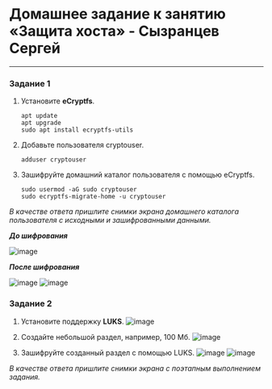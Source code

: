 # Домашнее задание к занятию  «Защита хоста» - Сызранцев Сергей

------

### Задание 1

1. Установите **eCryptfs**.
    ```
    apt update
    apt upgrade
    sudo apt install ecryptfs-utils
    ```
2. Добавьте пользователя cryptouser.
   ```
   adduser cryptouser
   ```  
3. Зашифруйте домашний каталог пользователя с помощью eCryptfs.
   ```
   sudo usermod -aG sudo cryptouser
   sudo ecryptfs-migrate-home -u cryptouser
   ```  
*В качестве ответа  пришлите снимки экрана домашнего каталога пользователя с исходными и зашифрованными данными.*  

  ***До шифрования***
  
![image]()
  
  ***После шифрования***
  
![image]()
![image]()

### Задание 2

1. Установите поддержку **LUKS**.
   ![image]()
  
2. Создайте небольшой раздел, например, 100 Мб.
   ![image]()

3. Зашифруйте созданный раздел с помощью LUKS.
   ![image]()
   ![image]()
 
*В качестве ответа пришлите снимки экрана с поэтапным выполнением задания.*
